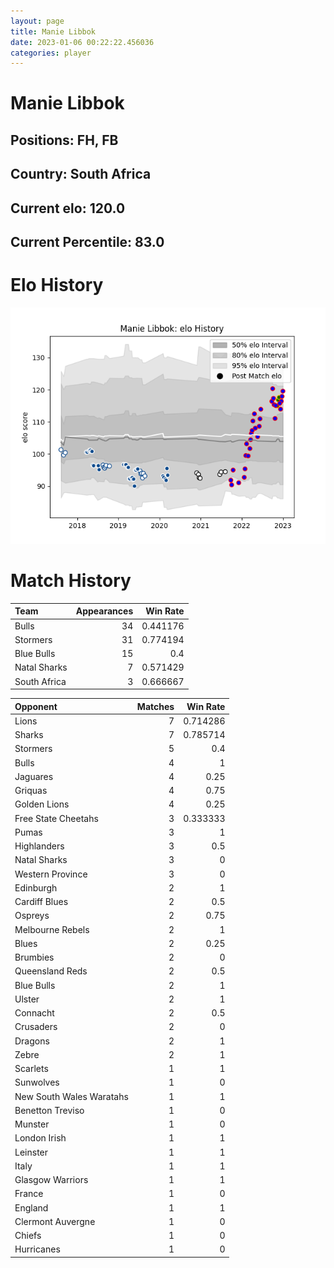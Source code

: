 ```yaml
---  
layout: page  
title: Manie Libbok  
date: 2023-01-06 00:22:22.456036  
categories: player  
---
```

# Manie Libbok

## Positions: FH, FB

## Country: South Africa

## Current elo: 120.0

## Current Percentile: 83.0

# Elo History


![elo history](history_ManieLibbok.png)
# Match History


| Team         |   Appearances |   Win Rate |
|:-------------|--------------:|-----------:|
| Bulls        |            34 |   0.441176 |
| Stormers     |            31 |   0.774194 |
| Blue Bulls   |            15 |   0.4      |
| Natal Sharks |             7 |   0.571429 |
| South Africa |             3 |   0.666667 |

| Opponent                 |   Matches |   Win Rate |
|:-------------------------|----------:|-----------:|
| Lions                    |         7 |   0.714286 |
| Sharks                   |         7 |   0.785714 |
| Stormers                 |         5 |   0.4      |
| Bulls                    |         4 |   1        |
| Jaguares                 |         4 |   0.25     |
| Griquas                  |         4 |   0.75     |
| Golden Lions             |         4 |   0.25     |
| Free State Cheetahs      |         3 |   0.333333 |
| Pumas                    |         3 |   1        |
| Highlanders              |         3 |   0.5      |
| Natal Sharks             |         3 |   0        |
| Western Province         |         3 |   0        |
| Edinburgh                |         2 |   1        |
| Cardiff Blues            |         2 |   0.5      |
| Ospreys                  |         2 |   0.75     |
| Melbourne Rebels         |         2 |   1        |
| Blues                    |         2 |   0.25     |
| Brumbies                 |         2 |   0        |
| Queensland Reds          |         2 |   0.5      |
| Blue Bulls               |         2 |   1        |
| Ulster                   |         2 |   1        |
| Connacht                 |         2 |   0.5      |
| Crusaders                |         2 |   0        |
| Dragons                  |         2 |   1        |
| Zebre                    |         2 |   1        |
| Scarlets                 |         1 |   1        |
| Sunwolves                |         1 |   0        |
| New South Wales Waratahs |         1 |   1        |
| Benetton Treviso         |         1 |   0        |
| Munster                  |         1 |   0        |
| London Irish             |         1 |   1        |
| Leinster                 |         1 |   1        |
| Italy                    |         1 |   1        |
| Glasgow Warriors         |         1 |   1        |
| France                   |         1 |   0        |
| England                  |         1 |   1        |
| Clermont Auvergne        |         1 |   0        |
| Chiefs                   |         1 |   0        |
| Hurricanes               |         1 |   0        |